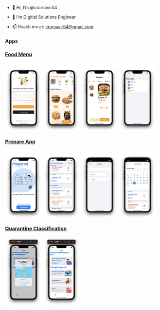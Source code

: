 - 👋 Hi, I’m @crorsavir54
- 👀 I’m Digitial Solutions Engineer

- 📫 Reach me at: crorsavir54@gmail.com

### Apps

### [Food Menu](https://github.com/crorsavir54/foodmenu)

<p float="left">
  <img src="https://github.com/crorsavir54/foodmenu/blob/main/screenshots/LoginScreen.png" align="middle" width="24%" />
  <img src="https://github.com/crorsavir54/foodmenu/blob/main/screenshots/MenuScreen.png" align="middle" width="24%" />
  <img src="https://github.com/crorsavir54/foodmenu/blob/main/screenshots/ItemScreen.png" align="middle" width="24%" />
  <img src="https://github.com/crorsavir54/foodmenu/blob/main/screenshots/ManageScreen.png" align="middle" width="24%" />
</p>

### [Prepare App](https://github.com/crorsavir54/prepCalendar)

<p float="left">
  <img src="https://github.com/crorsavir54/prepCalendar/blob/main/screenshots/onBoardScreen.png" align="middle" width="24%" />
  <img src="https://github.com/crorsavir54/prepCalendar/blob/main/screenshots/MainScreen.png" align="middle" width="24%" /> 
  <img src="https://github.com/crorsavir54/prepCalendar/blob/main/screenshots/AddEventScreen.png" align="middle" width="24%" />
  <img src="https://github.com/crorsavir54/prepCalendar/blob/main/screenshots/JumpToDateScreen.png" align="middle" width="24%" />
</p>

### [Quarantine Classification](https://github.com/crorsavir54/covid19phclassification)
<p float="left">
  <img src="https://github.com/crorsavir54/covid19phclassification/blob/main/screenshots/screen1.png" align="middle" width="24%" />
  <img src="https://github.com/crorsavir54/covid19phclassification/blob/main/screenshots/screen2.png" align="middle" width="24%" />
</p>



<!---
crorsavir54/crorsavir54 is a ✨ special ✨ repository because its `README.md` (this file) appears on your GitHub profile.
You can click the Preview link to take a look at your changes.
--->
